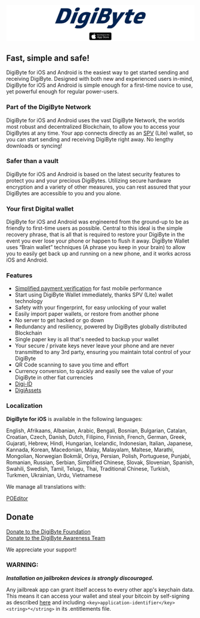 [![DigiByte](/images/top-logo.jpg)](https://apps.apple.com/app/digibyte/id1378061425)

## Fast, simple and safe!

DigiByte for iOS and Android is the easiest way to get started sending and receiving DigiByte. Designed with both new and experienced users in-mind, DigiByte for iOS and Android is simple enough for a first-time novice to use, yet powerful enough for regular power-users.


### Part of the DigiByte Network

DigiByte for iOS and Android uses the vast DigiByte Network, the worlds most robust and decentralized Blockchain, to allow you to access your DigiBytes at any time. Your app connects directly as an [SPV](https://en.bitcoinwiki.org/wiki/Simplified_Payment_Verification) (Lite) wallet, so you can start sending and receiving DigiByte right away. No lengthy downloads or syncing!


### Safer than a vault 

DigiByte for iOS and Android is based on the latest security features to protect you and your precious DigiBytes. Utilizing secure hardware encryption and a variety of other measures, you can rest assured that your DigiBytes are accessible to you and you alone.


### Your first Digital wallet

DigiByte for iOS and Android was engineered from the ground-up to be as friendly to first-time users as possible. Central to this ideal is the simple recovery phrase, that is all that is required to restore your DigiByte in the event you ever lose your phone or happen to flush it away. DigiByte Wallet uses “Brain wallet” techniques (A phrase you keep in your brain) to allow you to easily get back up and running on a new phone, and it works across iOS and Android.


### Features

- [Simplified payment verification](https://github.com/bitcoin/bips/blob/master/bip-0037.mediawiki) for fast mobile performance
- Start using DigiByte Wallet immediately, thanks SPV (Lite) wallet technology
- Safety with your fingerprint, for easy unlocking of your wallet
- Easily import paper wallets, or restore from another phone
- No server to get hacked or go down
- Redundancy and resiliency, powered by DigiBytes globally distributed Blockchain
- Single paper key is all that's needed to backup your wallet
- Your secure / private keys never leave your phone and are never transmitted to any 3rd party, ensuring you maintain total control of your DigiByte
- QR Code scanning to save you time and effort
- Currency conversion, to quickly and easily see the value of your DigiByte in other fiat currencies
- [Digi-ID](https://digibyte.io/#digi-id)
- [DigiAssets](https://digibyte.io/#digiassets)


### Localization

**DigiByte for iOS** is available in the following languages:

English, Afrikaans, Albanian, Arabic, Bengali, Bosnian, Bulgarian, Catalan, Croatian, Czech, Danish, Dutch, Filipino, Finnish, French, German, Greek, Gujarati, Hebrew, Hindi, Hungarian, Icelandic, Indonesian, Italian, Japanese, Kannada, Korean, Macedonian, Malay, Malayalam, Maltese, Marathi, Mongolian, Norwegian Bokmål, Oriya, Persian, Polish, Portuguese, Punjabi, Romanian, Russian, Serbian, Simplified Chinese, Slovak, Slovenian, Spanish, Swahili, Swedish, Tamil, Telugu, Thai, Traditional Chinese, Turkish, Turkmen, Ukrainian, Urdu, Vietnamese

We manage all translations with:

[POEditor](https://poeditor.com)


## Donate

[Donate to the DigiByte Foundation](https://digibytefoundation.io/donate/)
<br>
[Donate to the DigiByte Awareness Team](https://dgbat.org/#donate)


We appreciate your support!


### WARNING:

***Installation on jailbroken devices is strongly discouraged.***

Any jailbreak app can grant itself access to every other app's keychain data. This means it can access your wallet and steal your bitcoin by self-signing as described [here](http://www.saurik.com/id/8) and including `<key>application-identifier</key><string>*</string>` in its .entitlements file.
